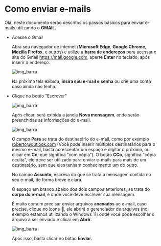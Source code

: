 # Como enviar e-mails

Olá, neste documento serão descritos os passos básicos para enviar e-mails utilizando o **GMAIL**.

<ul>
<li>Acesse o Gmail</li>

Abra seu navegador de internet (**Microsoft Edge**, **Google Chrome**, **Mozilla Firefox**, e outros) e utilize a **barra de endereços** para acessar o site do Gmail https://mail.google.com, aperte **Enter** no teclado, após inserir o endereço.

![img_barra](https://i.imgur.com/pd6uX75.png)

Na próxima tela exibida, **insira seu e-mail e senha** ou crie uma conta caso ainda não tenha.

<li>Clique no botão "Escrever"</li>

![img_barra](https://i.imgur.com/TDMkjcK.png)

Após clicar, será exibida a janela **Nova mensagem**, onde serão preenchidas as informações do e-mail.

![img_barra](https://i.imgur.com/N6COZdM.png)

O campo **Para** se trata do destinatário do e-mail, como por exemplo roberto@outlook.com (Você pode inserir múltiplos destinatários para o mesmo e-mail, basta acrescentar um espaço e digitar o próximo, ou clicar em **Cc**, que significa "com cópia"). 
O botão **CCo**, significa "cópia oculta", ele deve ser utilizado para enviar e-mails para mais de um destinatário, sem que eles tenham conhecimento um do outro.

No campo **Assunto**, escreva do que se trata a mensagem contida no seu e-mail, de forma breve e clara.

O espaço em branco abaixo dos dois campos anteriores, se trata do **corpo do e-mail**, é onde você deve escrever sua mensagem.

É muito comum precisar enviar arquivos **anexados** ao e-mail, caso precise, clique no ícone :paperclip:, ele abrirá o gerenciador de arquivos (no exemplo estamos utilizando o Windows 11) onde você pode escolher o arquivo à ser enviado e clicar em **Abrir**.

![img_barra](https://i.imgur.com/UCWK7O9.png)

Após isso, basta clicar no botão **Enviar**.
</ul>




